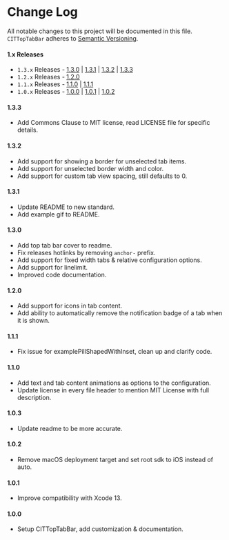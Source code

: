 # Change Log
All notable changes to this project will be documented in this file.
`CITTopTabBar` adheres to [Semantic Versioning](https://semver.org/).

#### 1.x Releases
- `1.3.x` Releases - [1.3.0](#130) | [1.3.1](#131) | [1.3.2](#132) | [1.3.3](#133)
- `1.2.x` Releases - [1.2.0](#120)
- `1.1.x` Releases - [1.1.0](#110) | [1.1.1](#111)
- `1.0.x` Releases - [1.0.0](#100) | [1.0.1](#101) | [1.0.2](#102)

#### 1.3.3

- Add Commons Clause to MIT license, read LICENSE file for specific details.

#### 1.3.2

- Add support for showing a border for unselected tab items.
- Add support for unselected border width and color.
- Add support for custom tab view spacing, still defaults to 0.

#### 1.3.1

- Update README to new standard.
- Add example gif to README.

#### 1.3.0

- Add top tab bar cover to readme.
- Fix releases hotlinks by removing `anchor-` prefix.
- Add support for fixed width tabs & relative configuration options.
- Add support for linelimit.
- Improved code documentation.

#### 1.2.0

- Add support for icons in tab content.
- Add ability to automatically remove the notification badge of a tab when it is shown.

#### 1.1.1

- Fix issue for examplePillShapedWithInset, clean up and clarify code.

#### 1.1.0

- Add text and tab content animations as options to the configuration.
- Update license in every file header to mention MIT License with full description.

#### 1.0.3

- Update readme to be more accurate.

#### 1.0.2

- Remove macOS deployment target and set root sdk to iOS instead of auto.

#### 1.0.1

- Improve compatibility with Xcode 13.

#### 1.0.0

- Setup CITTopTabBar, add customization & documentation.
